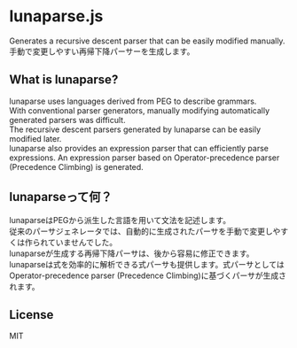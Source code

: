 # lunaparse.js
Generates a recursive descent parser that can be easily modified manually.\
手動で変更しやすい再帰下降パーサーを生成します。

## What is lunaparse?
lunaparse uses languages derived from PEG to describe grammars.\
With conventional parser generators, manually modifying automatically generated parsers was difficult.\
The recursive descent parsers generated by lunaparse can be easily modified later.\
lunaparse also provides an expression parser that can efficiently parse expressions. An expression parser based on Operator-precedence parser (Precedence Climbing) is generated.

## lunaparseって何？
lunaparseはPEGから派生した言語を用いて文法を記述します。\
従来のパーサジェネレータでは、自動的に生成されたパーサを手動で変更しやすくは作られていませんでした。\
lunaparseが生成する再帰下降パーサは、後から容易に修正できます。
lunaparseは式を効率的に解析できる式パーサも提供します。式パーサとしてはOperator-precedence parser (Precedence Climbing)に基づくパーサが生成されます。

## License
MIT
